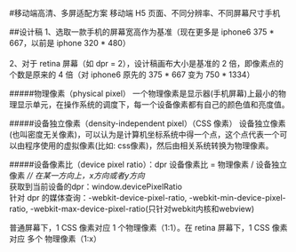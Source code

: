#移动端高清、多屏适配方案
移动端 H5 页面、不同分辨率、不同屏幕尺寸手机

##设计稿
1、选取一款手机的屏幕宽高作为基准（现在更多是 iphone6 375 * 667，以前是 iphone 320 * 480） <br/>     
2、对于 retina 屏幕（如 dpr = 2），设计稿画布大小是基准的 2 倍，即像素点的个数是原来的 4 倍（对 iphone6 原先的 375 * 667 变为 750 * 1334）

#####物理像素（physical pixel）
一个物理像素是显示器(手机屏幕)上最小的物理显示单元，在操作系统的调度下，每一个设备像素都有自己的颜色值和亮度值。

#####设备独立像素（density-independent pixel）（CSS 像素）
设备独立像素(也叫密度无关像素)，可以认为是计算机坐标系统中得一个点，这个点代表一个可以由程序使用的虚拟像素(比如: css像素)，然后由相关系统转换为物理像素。

#####设备像素比（device pixel ratio）：dpr
设备像素比 = 物理像素 / 设备独立像素 *// 在某一方向上，x方向或者y方向* <br/>
获取到当前设备的dpr：window.devicePixelRatio <br/>
针对 dpr 的媒体查询：-webkit-device-pixel-ratio, -webkit-min-device-pixel-ratio, -webkit-max-device-pixel-ratio(只针对webkit内核和webview)<br/>
<p>普通屏幕下，1 CSS 像素对应 1 个物理像素（1:1）。在 retina 屏幕下，1 CSS 像素对应 多个 物理像素（1:x）</p>


